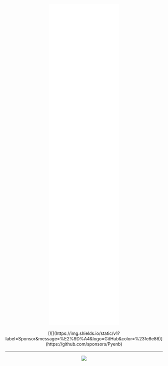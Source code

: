 [<p align="center"><img src="/github-metrics.svg" alt="Metrics"></p>](#)

<p align="center">
  [![](https://img.shields.io/static/v1?label=Sponsor&message=%E2%9D%A4&logo=GitHub&color=%23fe8e86)](https://github.com/sponsors/Pyenb)
</p>

---

<p align="center">
  <img src="https://i.ibb.co/805vZjz/banner.png" width="400" />
</p>
